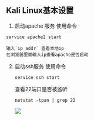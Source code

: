 ## Kali Linux基本设置
1. 启动apache 服务
	使用命令
```
service apache2 start
```
	输入`ip addr` 查看本地ip
	在浏览器里面输入ip查看apache是否启动

2. 启动ssh服务
	使用命令
	```
	service ssh start
	```
	查看22端口是否被监听
	```
	netstat -tpan | grep 22
	```
	![](http://uninote.com.cn/docs/1079089832/__pic/61QtNc9S.png)